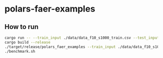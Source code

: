 # polars-faer-examples

## How to run
```bash
cargo run -- --train_input ./data/data_f10_s1000_train.csv --test_input ./data/data_f10_s1000_test.csv 
cargo build --release
./target/release/polars_faer_examples --train_input ./data/data_f10_s1000_train.csv --test_input ./data/data_f10_s1000_test.csv 
./benchmark.sh
```
